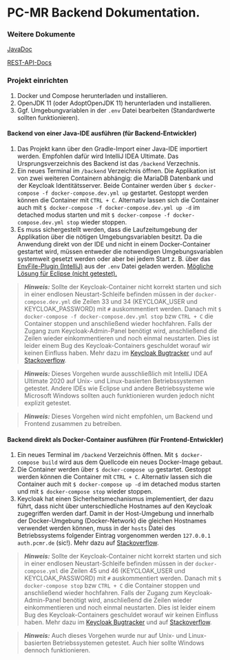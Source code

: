 # PC-MR Backend Dokumentation.

### Weitere Dokumente
[JavaDoc](./docs/javadoc/index.html)

[REST-API-Docs](./docs/rest-api/index.html)


### Projekt einrichten

1. Docker und Compose herunterladen und installieren.
3. OpenJDK 11 (oder AdoptOpenJDK 11) herunterladen und installieren.
2. Ggf. Umgebungvariablen in der `.env` Datei bearbeiten (Standardwerte sollten funktionieren).

#### Backend von einer Java-IDE ausführen (für Backend-Entwickler)
1. Das Projekt kann über den Gradle-Import einer Java-IDE importiert werden. Empfohlen dafür wird IntelliJ IDEA Ultimate.
 Das Ursprungsverzeichnis des Backend ist das `/backend` Verzechnis.
2. Ein neues Terminal im `/backend` Verzeichnis öffnen.
Die Applikation ist von zwei weiteren Containern abhängig:
die MariaDB Datenbank und der Keycloak Identitätsserver.
Beide Container werden über `$ docker-compose -f docker-compose.dev.yml up` gestartet.
Gestoppt werden können die Container mit `CTRL + C`.
Alternativ lassen sich die Container auch mit `$ docker-compose -f docker-compose.dev.yml up -d`
im detached modus starten und mit `$ docker-compose -f docker-compose.dev.yml stop` wieder stoppen.
3. Es muss sichergestellt werden, dass die Laufzeitumgebung der Applikation über die nötigen Umgebungsvariablen besitzt.
Da die Anwendung direkt von der IDE und nicht in einem Docker-Container gestartet wird, müssen entweder die notwendigen
Umgebungsvariablen systemweit gesetzt werden oder aber bei jedem Start z. B. über das [EnvFile-Plugin (IntelliJ)](https://plugins.jetbrains.com/plugin/7861-envfile) aus der `.env` Datei geladen werden.
[Mögliche Lösung für Eclipse (nicht getestet).](https://help.eclipse.org/2020-09/index.jsp?topic=%2Forg.eclipse.cdt.doc.user%2Ftasks%2Fcdt_t_run_env.htm)


> **_Hinweis:_**  Sollte der Keycloak-Container nicht korrekt starten und sich in einer endlosen Neustart-Schleife befinden müssen
> in der `docker-compose.dev.yml` die Zeilen 33 und 34 (KEYCLOAK_USER und KEYCLOAK_PASSWORD) mit `#` auskommentiert werden. 
> Danach mit `$ docker-compose -f docker-compose.dev.yml stop` bzw `CTRL + C` die Container stoppen und anschließend wieder hochfahren.
> Falls der Zugang zum Keycloak-Admin-Panel benötigt wird, anschließend die Zeilen wieder einkommentieren und noch einmal neustarten.
> Dies ist leider einem Bug des Keycloak-Containers geschuldet worauf wir keinen Einfluss haben. Mehr dazu im
> [Keycloak Bugtracker](https://issues.redhat.com/browse/KEYCLOAK-13094) und auf 
> [Stackoverflow](https://stackoverflow.com/questions/59599620/keycloak-8-user-with-username-admin-already-added).
 
> **_Hinweis:_**  Dieses Vorgehen wurde ausschließlich mit IntelliJ IDEA Ultimate 2020 auf Unix- und Linux-basierten Betriebssystemen getestet.
> Andere IDEs wie Eclipse und andere Betriebssysteme wie Microsoft Windows sollten auch funktionieren wurden jedoch nicht explizit getestet.

> **_Hinweis:_** Dieses Vorgehen wird nicht empfohlen, um Backend und Frontend zusammen zu betreiben.

#### Backend direkt als Docker-Container ausführen (für Frontend-Entwickler)
1. Ein neues Terminal im `/backend` Verzeichnis öffnen. Mit `$ docker-compose build` wird aus dem Quellcode
   ein neues Docker-Image gebaut.
2. Die Container werden über `$ docker-compose up` gestartet.
   Gestoppt werden können die Container mit `CTRL + C`.
   Alternativ lassen sich die Container auch mit `$ docker-compose up -d`
   im detached modus starten und mit `$ docker-compose stop` wieder stoppen.
3. Keycloak hat einen Sicherheitsmechanismus implementiert, der dazu führt, dass nicht über unterschiedliche Hostnames
   auf den Keycloak zugegriffen werden darf. Damit in der Host-Umgebung und innerhalb der Docker-Umgebung (Docker-Network)
   die gleichen Hostnames verwendet werden können, muss in der `hosts` Datei des Betriebssystems folgender Eintrag vorgenommen
   werden `127.0.0.1 auth.pcmr.de`  (sic!). Mehr dazu auf [Stackoverflow](https://stackoverflow.com/questions/57213611/keycloak-and-spring-boot-web-app-in-dockerized-environment?rq=1).
> **_Hinweis:_**  Sollte der Keycloak-Container nicht korrekt starten und sich in einer endlosen Neustart-Schleife befinden müssen
> in der `docker-compose.yml` die Zeilen 45 und 46 (KEYCLOAK_USER und KEYCLOAK_PASSWORD) mit `#` auskommentiert werden. 
> Danach mit `$ docker-compose stop` bzw `CTRL + C` die Container stoppen und anschließend wieder hochfahren.
> Falls der Zugang zum Keycloak-Admin-Panel benötigt wird, anschließend die Zeilen wieder einkommentieren und noch einmal neustarten.
> Dies ist leider einem Bug des Keycloak-Containers geschuldet worauf wir keinen Einfluss haben. Mehr dazu im
> [Keycloak Bugtracker](https://issues.redhat.com/browse/KEYCLOAK-13094) und auf 
> [Stackoverflow](https://stackoverflow.com/questions/59599620/keycloak-8-user-with-username-admin-already-added).
 
> **_Hinweis:_** Auch dieses Vorgehen wurde nur auf Unix- und Linux-basierten Betriebssystemen getestet.
> Auch hier sollte Windows dennoch funktionieren.